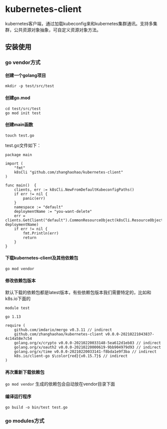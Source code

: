 # kubernetes-client
kubernetes客户端，通过加载kubeconfig来和kubernetes集群通讯。支持多集群，公共资源对象抽象，可自定义资源对象方法。
## 安装使用
### go vendor方式
#### 创建一个golang项目 
`mkdir -p test/src/test`
#### 创建go.mod
`cd test/src/test`     
`go mod init test`
#### 创建main函数
`touch test.go`

test.go文件如下：
```golang
package main

import (
	"fmt"
	k8sCli "github.com/zhanghaohao/kubernetes-client"
)

func main()  {
	clients, err := k8sCli.NewFromDefaultKubeconfigPaths()
	if err != nil {
		panic(err)
	}
	namespace := "default"
	deploymentName := "you-want-delete"
	err = clients.GetClient("default").CommonResourceObject(k8sCli.ResourceObjectType(k8sCli.KubernetesDeployment)).Delete(namespace, deploymentName)
	if err != nil {
		fmt.Println(err)
		return
	}
}
```
#### 下载kubernetes-client及其他依赖包
`go mod vendor`
#### 修改依赖包版本
默认下载的依赖包都是latest版本，有些依赖包版本我们需要特定的，比如和k8s.io下面的
```
module test

go 1.13

require (
	github.com/imdario/mergo v0.3.11 // indirect
	github.com/zhanghaohao/kubernetes-client v0.0.0-20210221043837-4c14a58e7c54
	golang.org/x/crypto v0.0.0-20210220033148-5ea612d1eb83 // indirect
	golang.org/x/oauth2 v0.0.0-20210220000619-9bb904979d93 // indirect
	golang.org/x/time v0.0.0-20210220033141-f8bda1e9f3ba // indirect
	k8s.io/client-go $\color{red}{v0.15.7}$ // indirect
)
```
#### 再次重新下载依赖包
`go mod vendor`
生成的依赖包会自动放在vendor目录下面
#### 编译运行程序
`go build -o bin/test test.go`


### go modules方式
